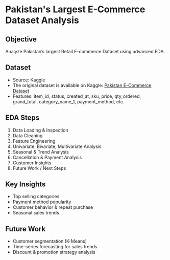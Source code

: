 # Pakistan's Largest E-Commerce Dataset Analysis

## Objective
Analyze Pakistan’s largest Retail E-commerce Dataset using advanced EDA.

## Dataset
- Source: Kaggle
- The original dataset is available on Kaggle: [Pakistan E-Commerce Dataset](https://www.kaggle.com/datasets)
- Features: item_id, status, created_at, sku, price, qty_ordered, grand_total, category_name_1, payment_method, etc.

## EDA Steps
1. Data Loading & Inspection
2. Data Cleaning
3. Feature Engineering
4. Univariate, Bivariate, Multivariate Analysis
5. Seasonal & Trend Analysis
6. Cancellation & Payment Analysis
7. Customer Insights
8. Future Work / Next Steps

## Key Insights
- Top selling categories
- Payment method popularity
- Customer behavior & repeat purchase
- Seasonal sales trends

## Future Work
- Customer segmentation (K-Means)
- Time-series forecasting for sales trends
- Discount & promotion strategy analysis

